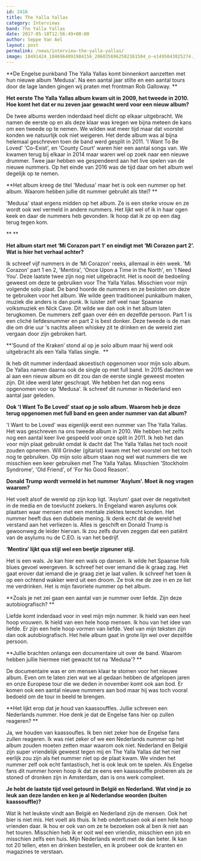 ```yaml
---
id: 2416
title: The Yalla Yallas
category: Interviews
band: The Yalla Yallas
date: 2017-05-18T12:56:49+00:00
author: Seppe Van Ael
layout: post
permalink: /news/interview-the-yalla-yallas/
image: 18491424_1846964091984156_2060356962502361504_o-e1495043025274.jpg
---
```

**De Engelse punkband The Yalla Yallas komt binnenkort aanzetten met hun nieuwe album 'Medusa'. Na een aantal jaar stilte en een aantal tours door de lage landen gingen wij praten met frontman Rob Galloway. **

**Het eerste The Yalla Yallas album kwam uit in 2009, het tweede in 2010. Hoe komt het dat er nu zeven jaar gewacht werd voor een nieuw album?**

De twee albums werden inderdaad heel dicht op elkaar uitgebracht. We namen de eerste op en als deze klaar was kregen we bijna meteen de kans om een tweede op te nemen. We wilden wat meer tijd maar dat voorstel konden we natuurlijk ook niet weigeren. Het derde album was al bijna helemaal geschreven toen de band werd gesplit in 2011. 'I Want To Be Loved' 'Co-Exist', en 'County Court' waren hier een aantal songs van. We kwamen terug bij elkaar in 2014 maar waren wel op zoek naar een nieuwe drummer. Twee jaar hebben we gespendeerd aan het live spelen van de nieuwe nummers. Op het einde van 2016 was de tijd daar om het album wel degelijk op te nemen.

**Het album kreeg de titel 'Medusa' maar het is ook een nummer op het album. Waarom hebben jullie dit nummer gebruikt als titel? **

'Medusa' staat ergens midden op het album. Ze is een sterke vrouw en ze wordt ook wel vermeld in andere nummers. Het lijkt wel of ik in haar ogen keek en daar de nummers heb gevonden. Ik hoop dat ik ze op een dag terug tegen kom.

** **

**Het album start met ‘Mi Corazon part 1’ en eindigt met ‘Mi Corazon part 2’. Wat is hier het verhaal achter?**

Ik schreef vijf nummers in de ‘Mi Corazon' reeks, allemaal in één week. 'Mi Corazon' part 1 en 2, 'Mentira', 'Once Upon a Time in the North', en 'I Need You'. Deze laatste twee zijn nog niet uitgebracht. Het is nooit de bedoeling geweest om deze te gebruiken voor The Yalla Yallas. Misschien voor mijn volgende solo plaat. De band hoorde de nummers en ze besloten om deze te gebruiken voor het album. We wilde geen traditioneel punkalbum maken, muziek die anders is dan punk. Ik luister zelf veel naar Spaanse volksmuziek en Nick Cave. Dit wilde we dan ook in het album laten terugkomen. De nummers zelf gaan over één en dezelfde persoon. Part 1 is een cliché liefdesnummer en part 2 is best donker. Deze tweede is de man die om drie uur 's nachts alleen whiskey zit te drinken en de wereld ziet vergaan door zijn gebroken hart.

**‘Sound of the Kraken’ stond al op je solo album maar hij werd ook uitgebracht als een Yalla Yallas single.  **

Ik heb dit nummer inderdaad akoestisch opgenomen voor mijn solo album. De Yallas namen daarna ook de single op met full band. In 2015 dachten we al aan een nieuw album en dit zou dan de eerste single geweest moeten zijn. Dit idee werd later geschrapt. We hebben het dan nog eens opgenomen voor op 'Medusa'. Ik schreef dit nummer in Nederland een aantal jaar geleden.

**Ook 'I Want To Be Loved' staat op je solo album. Waarom heb je deze terug opgenomen met full band en geen ander nummer van dat album?**

'I Want to be Loved' was eigenlijk eerst een nummer van The Yalla Yallas. Het was geschreven na ons tweede album in 2010. We hebben het zelfs nog een aantal keer live gespeeld voor onze split in 2011. Ik heb het dan voor mijn plaat gebruikt omdat ik dacht dat The Yalla Yallas het toch nooit zouden opnemen. Will Grinder (gitarist) kwam met het voorstel om het toch nog te gebruiken. Op mijn solo album staan nog wel wat nummers die we misschien een keer gebruiken met The Yalla Yallas. Misschien 'Stockholm Syndrome', 'Old Friend', of 'For No Good Reason'.

**Donald Trump wordt vermeld in het nummer 'Asylum'. Moet ik nog vragen waarom?**

Het voelt alsof de wereld op zijn kop ligt. 'Asylum' gaat over de negativiteit in de media en de toevlucht zoekers. In Engeland waren asylums ook plaatsen waar mensen met een mentale ziektes terecht konden. Het nummer heeft dus een dubbele mening. Ik denk echt dat de wereld het verstand aan het verliezen is. Alles is geschift en Donald Trump is gewoonweg de leider hiervan. Ik zou zelfs durven zeggen dat een patiënt van de asylums nu de C.EO. is van het bedrijf.

**‘Mentira’ lijkt qua stijl wel een beetje zigeuner stijl.**

Het is een wals. Je kan hier een wals op dansen. Ik wilde het Spaanse folk blues gevoel weergeven. Ik schreef het over iemand die ik graag zag. Het gaat erover dat iemand die je graag ziet je laat vallen. Ik schreef het toen ik op een ochtend wakker werd uit een droom. Ze trok me de zee in en ze liet me verdrinken. Het is mijn favoriete nummer op het album.

**Zoals je net zei gaan een aantal van je nummer over liefde. Zijn deze autobiografisch? **

Liefde komt inderdaad voor in veel mijn mijn nummer. Ik hield van een heel hoop vrouwen. Ik hield van een hele hoop mensen. Ik hou van het idee van liefde. Er zijn een hele hoop vormen van liefde. Veel van mijn teksten zijn dan ook autobiografisch. Het hele album gaat in grote lijn wel over dezelfde persoon.

**Jullie brachten onlangs een documentaire uit over de band. Waarom hebben jullie hiermee niet gewacht tot na 'Medusa'? **

De documentaire was er om mensen klaar te stomen voor het nieuwe album. Even om te laten zien wat we al gedaan hebben de afgelopen jaren en onze Europese tour die we deden in november komt ook aan bod. Er komen ook een aantal nieuwe nummers aan bod maar hij was toch vooral bedoeld om de tour in beeld te brengen.

**Het lijkt erop dat je houd van kaassouffles. Jullie schreven een Nederlands nummer. Hoe denk je dat de Engelse fans hier op zullen reageren? **

Ja, we houden van kaassoufles. Ik ben niet zeker hoe de Engelse fans zullen reageren. Ik was niet zeker of we een Nederlands nummer op het album zouden moeten zetten maar waarom ook niet. Nederland en België zijn super vriendelijk geweest tegen mij en The Yalla Yallas dat het niet eerlijk zou zijn als het nummer niet op de plaat kwam. We vinden het nummer zelf ook echt fantastisch, het is ook leuk om te spelen. Als Engelse fans dit nummer horen hoop ik dat ze eens een kaassouffle proberen als ze stoned of dronken zijn in Amsterdam, dan is ons werk compleet.

**Je hebt de laatste tijd veel getourd in België en Nederland. Wat vind je zo leuk aan deze landen en ken je al Nederlandse woorden (buiten kaassouffle)?**

Wat ik het leukste vindt aan België en Nederland zijn de mensen. Ook het bier is niet mis. Het voelt als thuis. Ik heb ondertussen ook al een hele hoop vrienden daar. Ik hou er ook van om ze te bezoeken ook al ben ik niet aan het touren. Misschien heb ik er ooit wel een vriendin, misschien een job en misschien zelfs een huis. Mijn Nederlands wordt met de dan beter. Ik kan tot 20 tellen, eten en drinken bestellen, en ik probeer ook de kranten en magazines te verstaan.
